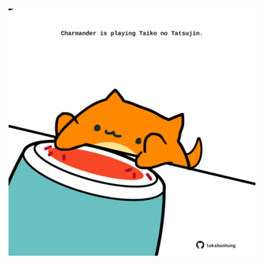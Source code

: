 <!-- built at 09/12/2023, 15:00:41 UTC -->
<p align="center">
  <img width="500" height="500" src="./ReadmeImage.svg">
</p>
